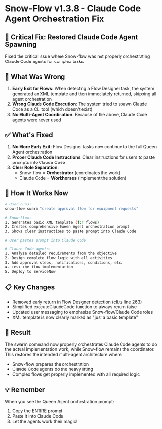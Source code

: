 # Snow-Flow v1.3.8 - Claude Code Agent Orchestration Fix

## 🤖 Critical Fix: Restored Claude Code Agent Spawning

Fixed the critical issue where Snow-flow was not properly orchestrating Claude Code agents for complex tasks.

## 🔧 What Was Wrong

1. **Early Exit for Flows**: When detecting a Flow Designer task, the system generated an XML template and then immediately returned, skipping all agent orchestration
2. **Wrong Claude Code Execution**: The system tried to spawn Claude Code as a CLI tool (which doesn't exist)
3. **No Multi-Agent Coordination**: Because of the above, Claude Code agents were never used

## ✅ What's Fixed

1. **No More Early Exit**: Flow Designer tasks now continue to the full Queen Agent orchestration
2. **Proper Claude Code Instructions**: Clear instructions for users to paste prompts into Claude Code
3. **Clear Role Separation**:
   - Snow-flow = **Orchestrator** (coordinates the work)
   - Claude Code = **Workhorses** (implement the solution)

## 🚀 How It Works Now

```bash
# User runs:
snow-flow swarm "create approval flow for equipment requests"

# Snow-flow:
1. Generates basic XML template (for flows)
2. Creates comprehensive Queen Agent orchestration prompt
3. Shows clear instructions to paste prompt into Claude Code

# User pastes prompt into Claude Code

# Claude Code agents:
1. Analyze detailed requirements from the objective
2. Design complete flow logic with all activities
3. Add approval steps, notifications, conditions, etc.
4. Test the flow implementation
5. Deploy to ServiceNow
```

## 📋 Key Changes

- Removed early return in Flow Designer detection (cli.ts line 263)
- Simplified executeClaudeCode function to always return false
- Updated user messaging to emphasize Snow-flow/Claude Code roles
- XML template is now clearly marked as "just a basic template"

## 🎯 Result

The swarm command now properly orchestrates Claude Code agents to do the actual implementation work, while Snow-flow remains the coordinator. This restores the intended multi-agent architecture where:

- Snow-flow prepares the orchestration
- Claude Code agents do the heavy lifting
- Complex flows get properly implemented with all required logic

## 💡 Remember

When you see the Queen Agent orchestration prompt:
1. Copy the ENTIRE prompt
2. Paste it into Claude Code
3. Let the agents work their magic!